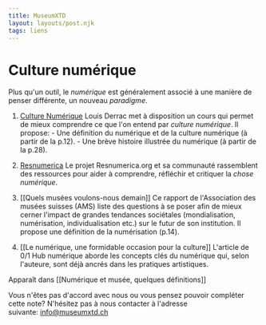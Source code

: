 ```yaml
---
title: MuseumXTD
layout: layouts/post.njk
tags: liens
---
```

# Culture numérique
Plus qu'un outil, le *numérique* est généralement associé à une manière de penser différente, un nouveau *paradigme*.   

1. [Culture Numérique](https://louisderrac.com/files/cours/culture-numerique/culture-numerique-1.pdf)
   Louis Derrac met à disposition un cours qui permet de mieux comprendre ce que l'on entend par _culture numérique_. Il propose:
	   - Une définition du numérique et de la culture numérique (à partir de la p.12).
	   - Une brève histoire illustrée du numérique (à partir de la p.28).

2. [Resnumerica](https://resnumerica.org/)
   Le projet Resnumerica.org et sa communauté rassemblent des ressources pour aider à comprendre, réfléchir et critiquer la *chose numérique*. 

3. [[Quels musées voulons-nous demain]] 
   Ce rapport de l'Association des musées suisses (AMS) liste des questions à se poser afin de mieux cerner l'impact de grandes tendances sociétales (mondialisation, numérisation, individualisation etc.) sur le futur de son institution. Il propose une définition de la numérisation (p.14). 

4. [[Le numérique, une formidable occasion pour la culture]]
   L'article de 0/1 Hub numérique aborde les concepts clés du numérique qui, selon l'auteure, sont déjà ancrés dans les pratiques artistiques. 


Apparaît dans [[Numérique et musée, quelques définitions]]

Vous n'êtes pas d'accord avec nous ou vous pensez pouvoir compléter cette note? N'hésitez pas à nous contacter à l'adresse suivante: [info@museumxtd.ch](mailto:info@museumxtd.ch)